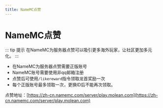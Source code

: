 ```yaml
---
title: NameMC点赞
---
```


# NameMC点赞

::: tip 提示
在NameMC为服务器点赞可以吸引更多海外玩家，让社区更加多元化。
:::

* 在NameMC为服务器点赞需要正版账号
* NameMC账号需要使用非qq邮箱注册
* 点赞后可使用`/likereward`指令领取龙首奖励一次
* 每个正版账号最多领取一次，更换ID后不能再次领取。


点赞地址：[https://zh-cn.namemc.com/server/play.molean.com](https://zh-cn.namemc.com/server/play.molean.com)

